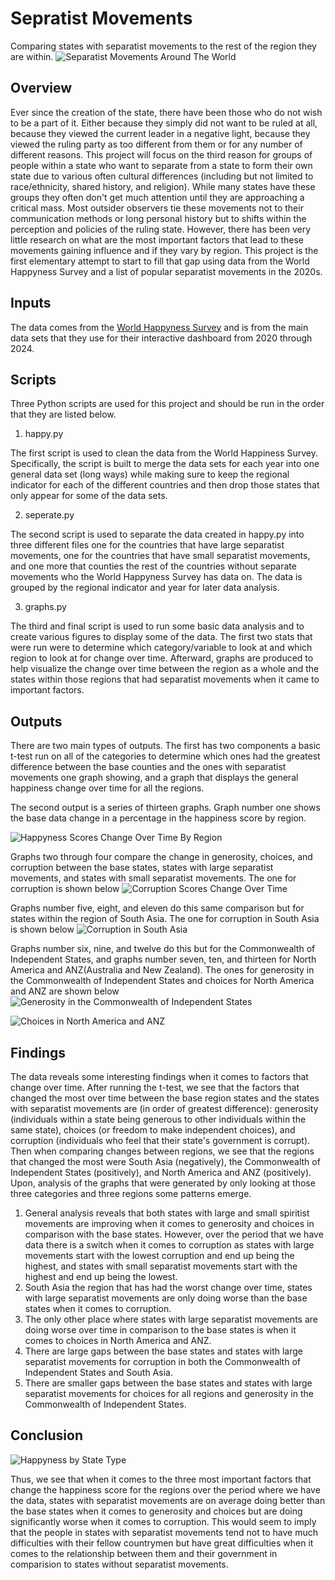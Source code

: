 # Sepratist Movements
Comparing states with separatist movements to the rest of the region they are within.
![Separatist Movements Around The World](https://github.com/KylerDDeshpande/SuperVsSepratist/blob/main/Other/Separatist_Movements_Around_The_World.png)

## Overview
Ever since the creation of the state, there have been those who do not wish to be a part of it. Either because they simply did not want to be ruled at all, because they viewed the current leader in a negative light, because they viewed the ruling party as too different from them or for any number of different reasons. This project will focus on the third reason for groups of people within a state who want to separate from a state to form their own state due to various often cultural differences (including but not limited to race/ethnicity, shared history, and religion). While many states have these groups they often don't get much attention until they are approaching a critical mass. Most outsider observers tie these movements not to their communication methods or long personal history but to shifts within the perception and policies of the ruling state. However, there has been very little research on what are the most important factors that lead to these movements gaining influence and if they vary by region. This project is the first elementary attempt to start to fill that gap using data from the World Happyness Survey and a list of popular separatist movements in the 2020s.

## Inputs
The data comes from the [World Happyness Survey](https://worldhappiness.report/data/) and is from the main data sets that they use for their interactive dashboard from 2020 through 2024. 

## Scripts
Three Python scripts are used for this project and should be run in the order that they are listed below.

1. happy.py

The first script is used to clean the data from the World Happiness Survey. Specifically, the script is built to merge the data sets for each year into one general data set (long ways) while making sure to keep the regional indicator for each of the different countries and then drop those states that only appear for some of the data sets.

2. seperate.py

The second script is used to separate the data created in happy.py into three different files one for the countries that have large separatist movements, one for the countries that have small separatist movements, and one more that counties the rest of the countries without separate movements who the World Happyness Survey has data on. The data is grouped by the regional indicator and year for later data analysis.

3. graphs.py

The third and final script is used to run some basic data analysis and to create various figures to display some of the data. The first two stats that were run were to determine which category/variable to look at and which region to look at for change over time. Afterward, graphs are produced to help visualize the change over time between the region as a whole and the states within those regions that had separatist movements when it came to important factors.

## Outputs
There are two main types of outputs. The first has two components a basic t-test run on all of the categories to determine which ones had the greatest difference between the base counties and the ones with separatist movements one graph showing, and a graph that displays the general happiness change over time for all the regions.

The second output is a series of thirteen graphs. Graph number one shows the base data change in a percentage in the happiness score by region.

![Happyness Scores Change Over Time By Region](https://github.com/KylerDDeshpande/SuperVsSepratist/blob/main/happyness_by_region.png)

Graphs two through four compare the change in generosity, choices, and corruption between the base states, states with large separatist movements, and states with small separatist movements.
The one for corruption is shown below ![Corruption Scores Change Over Time](https://github.com/KylerDDeshpande/SuperVsSepratist/blob/main/corruption_by_type.png)
 
Graphs number five, eight, and eleven do this same comparison but for states within the region of South Asia.
 The one for corruption in South Asia is shown below
![Corruption in South Asia](https://github.com/KylerDDeshpande/SuperVsSepratist/blob/main/corruption_in_South_Asia.png)
 
Graphs number six, nine, and twelve do this but for the Commonwealth of Independent States, and graphs number seven, ten, and thirteen for North America and ANZ(Australia and New Zealand).
The ones for generosity in the Commonwealth of Independent States and choices for North America and ANZ are shown below
![Generosity in the Commonwealth of Independent States](https://github.com/KylerDDeshpande/SuperVsSepratist/blob/main/generosity_in_Commonwealth_of_Independent_States.png)

![Choices in North America and ANZ](https://github.com/KylerDDeshpande/SuperVsSepratist/blob/main/choices_in_North_America_and_ANZ.png)

## Findings
The data reveals some interesting findings when it comes to factors that change over time. After running the t-test, we see that the factors that changed the most over time between the base region states and the states with separatist movements are (in order of greatest difference): generosity (individuals within a state being generous to other individuals within the same state), choices (or freedom to make independent choices), and corruption (individuals who feel that their state's government is corrupt). Then when comparing changes between regions, we see that the regions that changed the most were South Asia (negatively), the Commonwealth of Independent States (positively), and North America and ANZ (positively).
Upon, analysis of the graphs that were generated by only looking at those three categories and three regions some patterns emerge.
1. General analysis reveals that both states with large and small spiritist movements are improving when it comes to generosity and choices in comparison with the base states. However, over the period that we have data there is a switch when it comes to corruption as states with large movements start with the lowest corruption and end up being the highest, and states with small separatist movements start with the highest and end up being the lowest.
1. South Asia the region that has had the worst change over time, states with large separatist movements are only doing worse than the base states when it comes to corruption.
1. The only other place where states with large separatist movements are doing worse over time in comparison to the base states is when it comes to choices in North America and ANZ.
1. There are large gaps between the base states and states with large separatist movements for corruption in both the Commonwealth of Independent States and South Asia.
1. There are smaller gaps between the base states and states with large separatist movements for choices for all regions and generosity in the Commonwealth of Independent States.

## Conclusion
![Happyness by State Type](https://github.com/KylerDDeshpande/SuperVsSepratist/blob/main/happyness_by_type.png)

Thus, we see that when it comes to the three most important factors that change the happiness score for the regions over the period where we have the data, states with separatist movements are on average doing better than the base states when it comes to generosity and choices but are doing significantly worse when it comes to corruption. This would seem to imply that the people in states with separatist movements tend not to have much difficulties with their fellow countrymen but have great difficulties when it comes to the relationship between them and their government in comparision to states without separatist movements.